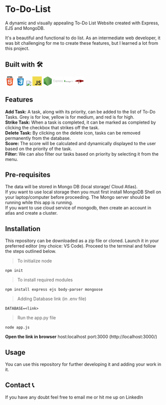 # To-Do-List
A dynamic and visually appealing To-Do List Website created with Express, EJS and MongoDB.

It's a beautiful and functional to do list. As an intermediate web developer, it was bit challenging for me to create these features, but I learned a lot from this project.

## Built with 🛠️
<code><img height="30" src="https://raw.githubusercontent.com/github/explore/80688e429a7d4ef2fca1e82350fe8e3517d3494d/topics/html/html.png"></code>
<code><img height="30" src="https://raw.githubusercontent.com/github/explore/80688e429a7d4ef2fca1e82350fe8e3517d3494d/topics/css/css.png"></code>
<code><img height="30" src="https://github.com/tomchen/stack-icons/raw/master/logos/bootstrap.svg"></code>
<code><img height="30" src="https://raw.githubusercontent.com/github/explore/80688e429a7d4ef2fca1e82350fe8e3517d3494d/topics/javascript/javascript.png"></code>
<code><img height="30" src="https://raw.githubusercontent.com/github/explore/80688e429a7d4ef2fca1e82350fe8e3517d3494d/topics/nodejs/nodejs.png"></code>
<code><img height="30" src="https://raw.githubusercontent.com/github/explore/80688e429a7d4ef2fca1e82350fe8e3517d3494d/topics/express/express.png"></code>
<code><img height="30" src="https://raw.githubusercontent.com/github/explore/80688e429a7d4ef2fca1e82350fe8e3517d3494d/topics/mongodb/mongodb.png"></code>
<code><img height="30" src="https://raw.githubusercontent.com/github/explore/80688e429a7d4ef2fca1e82350fe8e3517d3494d/topics/mongoose/mongoose.png"></code>

## Features
<b>Add Task:</b> A task, along with its priority, can be added to the list of To-Do Tasks. Grey is for low, yellow is for medium, and red is for high.<br>
<b>Strike Task:</b> When a task is completed, it can be marked as completed by clicking the checkbox that strikes off the task.<br>
<b>Delete Task:</b> By clicking on the delete icon, tasks can be removed permanently from the database.<br>
<b>Score:</b> The score will be calculated and dynamically displayed to the user based on the priority of the task.<br>
<b>Filter:</b> We can also filter our tasks based on priority by selecting it from the menu.<br>

## Pre-requisites
The data will be stored in Mongo DB (local storage/ Cloud Atlas).<br>
If you want to use local storage then you must first install MongoDB Shell on your laptop/computer before proceeding. The Mongo server should be running while this app is running.<br>
If you want to use cloud service of mongodb, then create an account in atlas and create a cluster.

## Installation
This repository can be downloaded as a zip file or cloned. Launch it in your preferred editor (my choice: VS Code). Proceed to the terminal and follow the steps outlined below.

> To initialize node
```shell
npm init
```
> To install required modules
```shell
npm install express ejs body-parser mongoose
```
> Adding Database link (in .env file)
```shell
DATABASE=<link>
```
> Run the app.py file
```shell
node app.js
```
<b>Open the link in browser</b>
host:localhost port:3000 (http://localhost:3000/)

## Usage
You can use this repository for further developing it and adding your work in it.

## Contact 📞
If you have any doubt feel free to email me or hit me up on LinkedIn